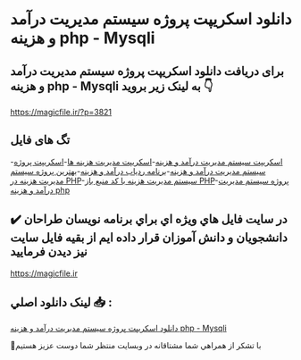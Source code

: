 # دانلود اسکریپت پروژه سیستم مدیریت درآمد و هزینه php - Mysqli

## برای دریافت دانلود اسکریپت پروژه سیستم مدیریت درآمد و هزینه php - Mysqli به لینک زیر بروید 👇

https://magicfile.ir/?p=3821

## تگ های فایل

-[اسکریپت سیستم مدیریت درآمد و هزینه](https://magicfile.ir/product/%d8%a7%d8%b3%da%a9%d8%b1%db%8c%d9%be%d8%aa-%d9%be%d8%b1%d9%88%da%98%d9%87-%d8%b3%db%8c%d8%b3%d8%aa%d9%85-%d9%85%d8%af%db%8c%d8%b1%db%8c%d8%aa-%d8%af%d8%b1%d8%a2%d9%85%d8%af-%d9%88-%d9%87%d8%b2%db%8c%d9%86%d9%87-php-mysqli/)-[اسکریپت مدیریت هزینه ها](https://magicfile.ir/product/%d8%a7%d8%b3%da%a9%d8%b1%db%8c%d9%be%d8%aa-%d9%be%d8%b1%d9%88%da%98%d9%87-%d8%b3%db%8c%d8%b3%d8%aa%d9%85-%d9%85%d8%af%db%8c%d8%b1%db%8c%d8%aa-%d8%af%d8%b1%d8%a2%d9%85%d8%af-%d9%88-%d9%87%d8%b2%db%8c%d9%86%d9%87-php-mysqli/)-[اسکریپت پروژه سیستم مدیریت درآمد و هزینه](https://magicfile.ir/product/%d8%a7%d8%b3%da%a9%d8%b1%db%8c%d9%be%d8%aa-%d9%be%d8%b1%d9%88%da%98%d9%87-%d8%b3%db%8c%d8%b3%d8%aa%d9%85-%d9%85%d8%af%db%8c%d8%b1%db%8c%d8%aa-%d8%af%d8%b1%d8%a2%d9%85%d8%af-%d9%88-%d9%87%d8%b2%db%8c%d9%86%d9%87-php-mysqli/)-[برنامه ردیاب درآمد و هزینه](https://magicfile.ir/product/%d8%a7%d8%b3%da%a9%d8%b1%db%8c%d9%be%d8%aa-%d9%be%d8%b1%d9%88%da%98%d9%87-%d8%b3%db%8c%d8%b3%d8%aa%d9%85-%d9%85%d8%af%db%8c%d8%b1%db%8c%d8%aa-%d8%af%d8%b1%d8%a2%d9%85%d8%af-%d9%88-%d9%87%d8%b2%db%8c%d9%86%d9%87-php-mysqli/)-[بهترین پروژه سیستم مدیریت هزینه در PHP](https://magicfile.ir/product/%d8%a7%d8%b3%da%a9%d8%b1%db%8c%d9%be%d8%aa-%d9%be%d8%b1%d9%88%da%98%d9%87-%d8%b3%db%8c%d8%b3%d8%aa%d9%85-%d9%85%d8%af%db%8c%d8%b1%db%8c%d8%aa-%d8%af%d8%b1%d8%a2%d9%85%d8%af-%d9%88-%d9%87%d8%b2%db%8c%d9%86%d9%87-php-mysqli/)-[سیستم مدیریت هزینه با کد منبع باز PHP](https://magicfile.ir/product/%d8%a7%d8%b3%da%a9%d8%b1%db%8c%d9%be%d8%aa-%d9%be%d8%b1%d9%88%da%98%d9%87-%d8%b3%db%8c%d8%b3%d8%aa%d9%85-%d9%85%d8%af%db%8c%d8%b1%db%8c%d8%aa-%d8%af%d8%b1%d8%a2%d9%85%d8%af-%d9%88-%d9%87%d8%b2%db%8c%d9%86%d9%87-php-mysqli/)-[پروژه سیستم مدیریت درآمد و هزینه php](https://magicfile.ir/product/%d8%a7%d8%b3%da%a9%d8%b1%db%8c%d9%be%d8%aa-%d9%be%d8%b1%d9%88%da%98%d9%87-%d8%b3%db%8c%d8%b3%d8%aa%d9%85-%d9%85%d8%af%db%8c%d8%b1%db%8c%d8%aa-%d8%af%d8%b1%d8%a2%d9%85%d8%af-%d9%88-%d9%87%d8%b2%db%8c%d9%86%d9%87-php-mysqli/)

## ✔️ در سايت فايل هاي ويژه اي براي برنامه نويسان طراحان دانشجويان و دانش آموزان قرار داده ايم از بقيه فايل سايت نيز ديدن فرماييد

https://magicfile.ir


## لينک دانلود اصلي 📥 :

[دانلود اسکریپت پروژه سیستم مدیریت درآمد و هزینه php - Mysqli](https://magicfile.ir/product/%d8%a7%d8%b3%da%a9%d8%b1%db%8c%d9%be%d8%aa-%d9%be%d8%b1%d9%88%da%98%d9%87-%d8%b3%db%8c%d8%b3%d8%aa%d9%85-%d9%85%d8%af%db%8c%d8%b1%db%8c%d8%aa-%d8%af%d8%b1%d8%a2%d9%85%d8%af-%d9%88-%d9%87%d8%b2%db%8c%d9%86%d9%87-php-mysqli/) 


🙏با تشکر از همراهي شما مشتاقانه در وبسایت منتظر شما دوست عزیز هستیم

